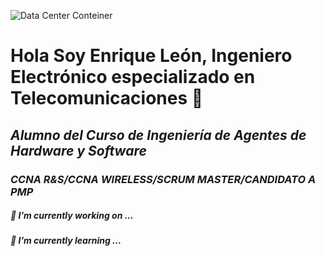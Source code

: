 ![Data Center Conteiner](https://www.rittal.com/de_de/rimatrix-s/html/varianten/single6_single6_.jpg)

# Hola Soy Enrique León, Ingeniero Electrónico especializado en Telecomunicaciones 👋
## *Alumno del Curso de Ingeniería de Agentes de Hardware y Software*
### *CCNA R&S/CCNA WIRELESS/SCRUM MASTER/CANDIDATO A PMP*



##### 🔭 *I’m currently working on ...*
##### 🌱 *I’m currently learning ...*


<!--
**Nrikeleon/Nrikeleon** is a ✨ _special_ ✨ repository because its `README.md` (this file) appears on your GitHub profile.

Here are some ideas to get you started:

- 🔭 I’m currently working on ...
- 🌱 I’m currently learning ...
- 👯 I’m looking to collaborate on ...
- 🤔 I’m looking for help with ...
- 💬 Ask me about ...
- 📫 How to reach me: ...
- 😄 Pronouns: ...
- ⚡ Fun fact: ...
-->

